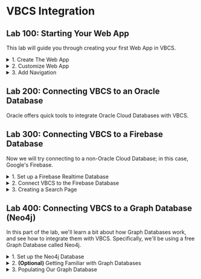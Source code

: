 # VBCS Integration

<h2> Lab 100: Starting Your Web App </h2>

This lab will guide you through creating your first Web App in VBCS. 
  
<details>
  <summary>1. Create The Web App</summary>

  <h3> Create Web App </h3> 

  Sign in to your Cloud Account. <br>
  ![](/images/1.png) <br>
  ![](/images/2.png) <br>
  <br>

  Navigate to Cloud Dashboard, then open the Visual Builder Service Console. If Visual Builder is not visible, click `Customize Dashboard`, then scroll to Visual Builder in the list and hit `Show`.<br>

  ![](/images/3.png) <br> <br>

  At the top right of the page, hit "Quick Starts". This will allow us to create the underlying infrastructure for VBCS at the same time that we create the VBCS instance rather than making them separately. Simply name the instance and then hit `Create`. If you don't care about configuring the database that your instance will run on, this is the way to go. 

  Alternatively, you can hit the `Customize` button on the top right. This would allow you to configure the database that is created. For the purpose of this lab, we'll stick to the default QuickStart configuration.

  ![](/images/5.png)<br><br>

  Next, download the generated SSH key and credentials in order to continue, which will allow you to access your instance.

  <br>![](/images/12.png)<br>
  <br>

  Your instance will take some time to provision. When it's ready, open the Visual Builder Home page.

  <br>![](/images/8.png)<br>
  <br>

  Now, we need to create a Visual Application. From the home page, hit `New` in the top right. 

  <br>![](/images/9.png)<br>
  <br>

  Name the application whatever you like; the Description is optional. 

  <br>![](/images/10.png)<br>
  <br>

  Your new Application should open automatically. On the left, hit the computer icon for `Web Apps`, then the plus sign to create a new Web App. Name it, then hit `Create`. 

  <br>![](/images/11.png)<br>
  <br>

  A blank page will open in the center, with a Components Bar to the left and a Customization Bar on the right.<br>
  
  ![](/images/14.png)<br>
  <br>
</details>

<details>
  <summary>2. Customize Web App</summary>
  
  <h3>Customize Web App </h3>
  
  Click on the `Design` view tab in the top right. Drag on an image component into the very top left corner of the page.<br>
  Click on it, then look on the right side go to the Data tab. Put in `https://png.icons8.com/color/1600/reflector-bulb.png` 
  for the source url. This image will act as our website's logo.<br> 
  
  As it is, the image size is bigger than what we'd expect for our logo, so let's resize it. 
  
  <br>![](/images/15.png)<br><br>
  
  Go to the `General` tab and set the `width` property to 150. Now that the image is resized, it looks much more fitting to be   our website's logo.<br>
  
  ![](/images/16.png)<br>
  <br>
  
  Next, drag on a `Heading` component one column to the right of the logo. Under the `General` tab inside the `Text` field,   
  enter whatever name you'd like your website to be called.<br>
  
  In the row below, drag over a tab bar. The tab bar defaults to three tabs, but we only need two for now. Hover over `Tab 3`   in the General tab, then hit the trash can icon. Rename the tabs `Home` and `Second Page`.<br>
  
  ![](/images/17.png)<br>
  ![](/images/1-17.5.png)<br>
  
  Drag and drop another Heading component, and fill in "Welcome to the Home page" for the text.<br>
  
  Let's say that we want to customize the color of the text that we just entered. Click on the Heading, go to the `All` 
  tab, then expand `General Attributes` and scroll down to the `Style` field. Enter in `color: #67aee5;`. The color 
  changes to a light blue. This is an easy way to customize the CSS for a specific component. <br>
  
  ![](/images/1-18.png)<br>
  <br>
  
  In addition, we can also edit the HTML and CSS code directly. Near the top right, hit the `Code` view for the page. <br>
  
  ![](/images/1-19.png)<br><br>
  
  To customize the tab bar, we'll first define some style. Simply paste this at the top of the Code page.<br>
  
  ```
  <style>
  .bright {
  background-color: #4286f4;
  border-style: groove;
  }
  .dull {
  background-color: #7790ba;
  border-style: groove;
  }
  </style>
  ```
  
  <br>
  We will add this style as div classes to our tabs, with dull being for the tab we are currently on, and bright being for 
  tabs we are not on.<br>

  ![](/images/1-20.png)<br><br>
  
  Back on the design tab, we can view changes we made to the tab bar. As demonstrated, you can code HTML and CSS for your web   app the way you would for any website, while also having the option to change it in the Design view, giving you much greater flexibility.<br>
  
  ![](/images/1-21.png)<br>
  <br>
  
 </details>
  
<details>
  <summary>3. Add Navigation</summary>

  <h3>Add Navigation </h3>

  In order for this tab bar to actually navigate the website, we need a second page to navigate <i>to</i>. We want to carry over the components from the first page to this home page (logo, title, navbar) so we'll go ahead and copy it. Go to the Web App heirarchy on the left, right click on main-start and hit `Duplicate`. Then rename the page `second-page`.<br>
  ![](/images/1-33.png)<br>
  <br>
  
  Switch which tab is dull and which tab is bright. Dull tabs represent the current page we're on. <br><br>
  ![](/images/1-23.png)<br>
  <br>
  
  On the Design view, change "Welcome to the Home Page" to say "Welcome to the Second Page". It should look like this.<br>
  ![](/images/1-24.png)<br>
  <br>
  
  Next, let's create some <i>events</i> and <i>action chains</i>. These will allow us to navigate to the second page and back 
  again whenever a specific tab is clicked, rather than the text itself.<br>
  
  Click on flow `main`, and hit the flag icon near the left to open up `Actions`. Creating an action chain at the flow level 
  allows us to reuse these components on each page.<br>
  
  ![](/images/25.png)<br>
  <br>
  
  Hit `+ Action Chain` to create a new action chain and call it something like `navigateHome`. <br>
  Drag and drop a Navigate component to the plus sign, then click `Select Target`.<br>
  
  ![](/images/26.png)<br>
  <br>
 
  Choose `Peer Page`, and then `main-start`.<br>
  
  ![](/images/27.png)<br>
  ![](/images/28.png)<br>
  <br>
  
  Repeat this process for a navigateSecondPage action chain, this time selecting second-page as target.<br>
  <br>
  
  Events need to be created at the page level, because the event that triggers your action happens on a particular page. Go     back to main-start and click on the bell icon near the left to go to Events. Hit `+ Event Listener`.
  
  ![](/images/29.png)<br>
  <br>
  
  Scroll down to "Other Events" and hit the plus sign. Call this something like `clickHomeTab`. When done, hit `Select`.<br>
  
  ![](/images/30.png)<br>
  <br>
  
  On the next page, select `navigateHome` for the action chain, then hit `Select`.<br>
  ![](/images/31.png)<br>
  <br>
  
  Repeat this process for creating cxckSecondTab and having it trigger navigateSecondPage.<br>
  Then, create these same events for second-page.<br>
  
  ![](/images/32.png)<br>
  <br>
  
  Last but not least, we want to connect these event listeners to be activated whenever our tabs are clicked. Go to Code view,   and add the onclick listener after the lid for both tabs. Enter
  
  ```
  <li id ="oj-tab-bar-XXXXXXXXX-X-tab-X" on-click="[[$listeners.eventName]]"
  ``` 
  
  where eventName is the name of your event for each tab (i.e., clickHomeTab and clickSecondTab). <br>
  
  ![](/images/1-34.png)<br>
  <br>
  
  Note that many components have an Events tab that allows you to create an event and action chain all in one click, but    
  because we want different parts of the tab bar to take us to different pages, we have to set them up manually.<br>
  The Events tab is very useful for things such as buttons, where you can quickly create an action for when the button is 
  clicked.<br><br>
  
  Finally, add the onclick listeners for the second page, and you should be good to go! You now have a functional website.<br>
  <br>
  
  Click on the play button in the top right to test your website, seeing that you can navigate between the two pages.<br>
  
  ![](/images/1-7.png)<br>
  <br>
</details>

<h2> Lab 200: Connecting VBCS to an Oracle Database </h2>

Oracle offers quick tools to integrate Oracle Cloud Databases with VBCS.

<h2> Lab 300: Connecting VBCS to a Firebase Database </h2>

Now we will try connecting to a non-Oracle Cloud Database; in this case, Google's Firebase. 
  
<details>
  <summary>1. Set up a Firebase Realtime Database</summary>
  
  <h3> Set up a Firebase Database </h3>

  Login to a google account and go to the [Firebase Website](https://firebase.google.com/products). Select Realtime Database.<br>
  ![](/images/3-1.png)<br>
  <br>
  Click "Visit Console" then "Add Project".
  ![](/images/3-2.png)<br>
  ![](/images/3-3.png)<br>
  <br>
  Choose a name, leave the default settings for location, make sure all three boxes are checked, then hit Create Project.<br>
  ![](/images/3-4.png)<br>
  <br>
  It will take 10 seconds or so to create, then the page should redirect you to your Database home page. Note that currently, there is no data in our database.<br>
  ![](/images/3-5.png)<br>
  <br>
  First thing we need to do is edit the security rules to allow read write access. Since this is just a test database, it doesn't need to be secure. Go to the Rules tab and simply change read and write to "true". For a real project, you would want more specific rules. Google has documentation on how to create more complex rules [here](https://firebase.google.com/docs/database/security). <br>
  ![](/images/3-12.png)<br>
  <br>
  Now, inside this GitHub repository, navigate to the "resources" directory and download the bookList.json file. Open it inside VCode or your preferred text editor. Note the structure is of several book objects identified by ISBN. <br>
  ![](/images/3-6.png)<br>
  <br>
  Go back to the Data tab of your Database. Near the top right, hit the three dots dropdown, then "Import JSON".<br>
  ![](/images/3-7.png)<br>
  <br>
  Import the bookList.json file.<br>
  ![](/images/3-8.png)<br>
  <br>
  Your database should populate with the information from the file.<br>
  ![](/images/3-9.png)<br>
  <br>
  To test that everything is set up correctly, enter the shown url for the Database /books.json into a browser.<br>
  ![](/images/3-10.png)<br>
  ```
  https://projectname-XXXXX.firebaseio.com/books.json
  ```
  A list of the books and all their info should be shown. <br>
  ![](/images/3-11.png)<br>
  <br>

  Sidenote: If the formatting of your data looks different, add the JSON Viewer extension to your Chrome browser: https://chrome.google.com/webstore/detail/json-viewer/gbmdgpbipfallnflgajpaliibnhdgobh?hl=en-US.

</details>

<details>
  <summary>2. Connect VBCS to the Firebase Database</summary>
  
<h3> Create New Page </h3>
  
First thing we want to do is create another page, this one called book-catalog, on which we will display our book descriptions and images. Right click on main-start and hit `Duplicate`, then right click on the copy to rename it `book-catalog`. On the Design view of the page, click on the "Welcome to the Home Page" heading, then hit the trash can icon in the bottom left of the right bar to delete the component.<br>
![](/images/3-25.png)<br>
<br>
Now we have to update the tab bar to include this new page. Go to the code view for the page and look for the "oj-tab-bar-XXXXXXXXX-X" item. Inside that you should see two oj-tab-bar-XXXXXXXXX-X-tab-X items. Copy the code for the first tab (the one with dull formatting) and paste it right below the code for the second tab. Rename the tab "Catalog" and change the listener to clickCatalogTab (though this event does not yet exist. Finally, change the first tab's style to bright, so only the third tab is dull.<br>
![](/images/3-26.png)<br>
<br>
You could have gone to customize the tab bar on the Design view and hit the plus sign to the right of the title `Tabs` in the customization bar, but this would not have copied the style or the listener.<br>
<br>
Repeat this process for the other pages, but on the other pages, the Catalog tab should have bright styling. <br>
![](/images/3-27.png)<br>
<br>  
Now we just need to create our action chain navigateCatalogPage (created at the flow level) and our event clickCatalogTab (created for each page) and we are good to go. Double check that you can navigate between all three pages.<br>
  
  <h3> Add HTML/CSS </h3>
  
  Now that our database has been set up, we'll need to connect it to VBCS. We'll be using this database information to populate one of our pages with images and descriptions of books, so the first thing we need to do is to come up with a layout of how we want our page to look. For this lab, we'll format the page with a left-side column to display book images and a right-side column to display the book information.<br>
  
  Let's create this layout by adding the HTML structure to our new book-catalog page. Navigate to the `Code` view of the page, and copy and paste this HTML code and add it at the very end:<br>

  ```
  <div class="row">
     <div class="column"> <div id="leftColumn"></div> </div>
     <div class="column"> <div id="rightColumn"></div> </div>
</div>
  ```
  <br>
  
  With the HTML in place, we can next add the css for the two columns to style them properly:
  
  ```
    .column {
      float: left;
      width: 35%;
  }

  .row:after {
      content: "";
      display: table;
      clear: both;
  }
  ```
  ![](/images/3-d1.png)<br>
  <br>
  
  With these 2 div objects properly set up, we'll be able to identify where the javascript should populate the images and descriptions. Let's move on to the actual Javascript.<br>
  
  <h3> Add the Javascript </h3>
  
VBCS requires that functions be written in a very particular way. You will see the base outline for this already here.<br>

![](/images/3-14.png)<br>
<br>

The outermost function will return a PageModule object to VBCS; it sends all of the module functions we create to VBCS so we can more easily access them in other components. Each module can be treated like a separate Javascript file.<br>

To define a module, use this format:
```
PageModule.prototype.functionName = function () { OUR CODE HERE };
```
Our functions will look like:
```
define([], function() {
  'use strict';

  var PageModule = function PageModule() {};
  PageModule.prototype.functionOne = function () { OUR CODE HERE };
  PageModule.prototype.functionTwo = function () { OUR CODE HERE };
  PageModule.prototype.functionThree = function () { OUR CODE HERE };

  return PageModule;
});
```
To get started, let's set up the module that will load the book descriptions. <br>
```
define([], function() {
  'use strict';

  var PageModule = function PageModule() {};
  
  PageModule.prototype.loadDescriptions = function () {
    //code here
  };

  return PageModule;
});
```
Then we want to grab the rightcolumn so that we can append elements to that part of the page. Put this in the "code here" section.
```
const app = document.getElementById('rightColumn');
```
Now we are ready to make our GET request to our database. Make sure to replace the url below with the url for your database.
```
var request = new XMLHttpRequest();
request.open('GET', 'https://projectname-XXXXXX.firebaseio.com/books.json', true);
```
We want to peform some actions once this request is made.
```
request.onload = function () {
  //actions to perform once request is made
}
```
Before we can do anything with the response, we have to parse it as a JSON. Put this code inside the request.onload function.
```
var data = JSON.parse(this.response);
```
Right below that, put this code. It will run desired actions if the request is a success, and return an error if there's a problem.
```
if (request.status >= 200 && request.status < 400) {
  //actions to perform on successful request
}
else {
  const errorMessage = document.createElement('marquee');
  errorMessage.textContent = "Request failed.";
  app.appendChild(errorMessage);
}
```
Next we are going to run through the children of the JSON response and add each entry as a line on our webpage. We'll also add a horizontal rule between each, and use a blank image to add some space between book descriptions.
```
      if (request.status >= 200 && request.status < 400) {
        Object.keys(data).forEach(result => {
          const line = document.createElement('hr');
          app.appendChild(line);
            
          const title = document.createElement('p');
          title.textContent = data[result].title;
          app.appendChild(title);
          const author = document.createElement('p');
          author.textContent = data[result].author;
          app.appendChild(author);
          const ISBN = document.createElement('p');
          ISBN.textContent = result;
          app.appendChild(ISBN);
          const genre = document.createElement('p');
          genre.textContent = data[result].genre;
          app.appendChild(genre);
          const published = document.createElement('p');
          published.textContent = data[result].publish_date;
          app.appendChild(published);
          const publisher = document.createElement('p');
          publisher.textContent = data[result].publisher;
          app.appendChild(publisher);
            
          const space = document.createElement('img');
          space.src = "https://i.imgur.com/gAYM6Ws.png?3";
          app.appendChild(space);
        });
      }
```
Finally, all together:
```
PageModule.prototype.loadDescriptions = function () {
            
      const app = document.getElementById('rightColumn');      

      var request = new XMLHttpRequest();
      request.open('GET', 'https://asset-bdf37.firebaseio.com/results.json', true);

      request.onload = function () {
        // Begin accessing JSON data here
        var data = JSON.parse(this.response);
        if (request.status >= 200 && request.status < 400) {
          Object.keys(data).forEach(result => {
            const line = document.createElement('hr');
            app.appendChild(line);
            
            const title = document.createElement('p');
            title.textContent = data[result].title;
            app.appendChild(title);
            const author = document.createElement('p');
            author.textContent = data[result].author;
            app.appendChild(author);
            const ISBN = document.createElement('p');
            ISBN.textContent = result;
            app.appendChild(ISBN);
            const genre = document.createElement('p');
            genre.textContent = data[result].genre;
            app.appendChild(genre);
            const published = document.createElement('p');
            published.textContent = data[result].publish_date;
            app.appendChild(published);
            const publisher = document.createElement('p');
            publisher.textContent = data[result].publisher;
            app.appendChild(publisher);
            
            const space = document.createElement('img');
            space.src = "https://i.imgur.com/gAYM6Ws.png?3";
            app.appendChild(space);
          });
        }
        else {
          const errorMessage = document.createElement('marquee');
          errorMessage.textContent = "Request failed.";
          app.appendChild(errorMessage);
        }
      }

      request.send();
    };
```
Careful with your brackets here; it's easy to get one too many or one too few. <br>

<h3>Calling the Module Function.</h3>

We want this function to be called whenever the page loads. Go to `Events` on the left sidebar for the Catalog page.<br>
Click `Create Event Listener`, then under `Lifecycle Events`, select `vbEnter`. This will be an event that runs whenever the page loads.<br>
![](/images/3-15.png)<br>
<br>
Hit the + sign next to Page Action Chains to create a new action chain. Name this runLoadDescriptions.<br>
![](/images/3-16.png)<br>
<br>
Click on the name of your event, then on the right side hit the link to open the action chain editor.<br>
![](/images/3-17.png)<br>
<br>
Drag "Call Module Function" onto the plus sign.<br>
![](/images/3-18.png)<br>
<br>
Select Module Function. You should see a Page Function named loadDescriptions in the list. Select it, and you should be good to go.<br>
![](/images/3-19.png)<br>
<br>
Test the page, and the books should appear on the Catalog page. <br>
![](/images/3-20.png)<br>
<br>
Now we are going to create our other module, loadImages. The process is basically the same, except we are appending images instead of text.<br>
Insert this code alongside the first module:
```
  PageModule.prototype.loadImages = function() {
    const app = document.getElementById('leftColumn');

    var request = new XMLHttpRequest();
    request.open('GET', 'https://asset-bdf37.firebaseio.com/results.json', true);

    request.onload = function () {
      // Begin accessing JSON data here
      var data = JSON.parse(this.response);
      if (request.status >= 200 && request.status < 400) {
        Object.keys(data).forEach(result => {
          const bookCovers = document.createElement('img');
          bookCovers.src = data[result].image_url;
          console.log(result);
          app.appendChild(bookCovers);
          const p = document.createElement('p');
          p.textContent = "\n";
          app.appendChild(p);
        });
      }
      else {
        const errorMessage = document.createElement('marquee');
        errorMessage.textContent = "Request failed.";
        app.appendChild(errorMessage);
      }
    }

    request.send();
  };
```
Add another action change under vbEnter, this one called `runLoadImages`. Set it up the same as runLoadDescriptions, with this one calling the loadImages module.<br>
<br>
Test the page one more time, and we should see the book covers to the left of the book descriptions. <br>
![](/images/3-21.png)<br>
<br>
Great job!

  
</details>

<details>
  <summary>3. Creating a Search Page </summary>
  
  <h3> Creating the Website's Search Functionality </h3>
  
  Let's review what we've done until this point. So far, we've built our web application, created a Firebase database and populated it with information, and wrote custom Javascript to extract data from our database URL. We invoked those functions and had them run at page load time, and we were able to display book images and descriptions on our catalog page. Great! But what if we want to display books based on a user search? That takes a bit of extra work. We'll need to first capture the user's input, and then parse our JSON object accordingly.<br>
  
  First create a third page for this website's search functionality. We'll call it "search". Duplicate `main-start` and rename the copy `search`.<br> 
Change "Welcome to the Home page." to say "Search". Drag and drop a `user input` box for the user to type in their search term, followed by a `button` for running that search. Click on the `Input Text` label and change it to say "Genre:". Let's also drag over a button to the right of the input text. Change the text of the button to "search".<br> 
 
 ![](/images/3-ds3.png)<br>
<br>

Note, however, that we only have three tabs; we need to make one more tab for the new page.<br>
Briefly,<br>
-Copy and paste code for a new tab in each page.<br>
-Change the tab name to "Search" and the onclick listener to clickSearchTab.<br>
-Create an action chain navigateSearchPage at the flow level.<br>
-Create an event listener on each page called clickSearchTab.<br>
Review Step 2. if you want more specific instructions. 

 ![](/images/3-30.png)<br>
<br>
 
  Now that we've finished our simple layout, we need to save the user's input into a variable. On the left side click the (x) icon to open up `Variables` page. Create a new variable and call it "genre".<br>
 
 ![](/images/david-search-5.png)<br>
<br>
 
 Go back to the search page and click on the text input box. Under `Data`, enter `{{ $page.variables.genre }}`. This saves the value that the user types into our genre variable.
 
 ![](/images/david-search-6.png)<br>
<br>
 
 Next, let's copy over the Javascript code. Under the `JS` tab of our catalog page, copy and paste the two slightly modified functions below onto our search page. 
 
 ```
   PageModule.prototype.loadDescriptions = function (inputGenre) { // our function now takes in a "genre" input

        const app = document.getElementById('rightColumn');      

        var request = new XMLHttpRequest();
        request.open('GET', 'https://asset-bdf37.firebaseio.com/results.json', true);

        request.onload = function () {
          // Begin accessing JSON data here
          var data = JSON.parse(this.response);
          if (request.status >= 200 && request.status < 400) {
            Object.keys(data).forEach(result => {     
              if(data[result].genre == inputGenre){ // we'll only want to display descriptions for a specific genre
                const line = document.createElement('hr');
                app.appendChild(line);

                const title = document.createElement('p');
                title.textContent = data[result].title;
                app.appendChild(title);
                const author = document.createElement('p');
                author.textContent = data[result].author;
                app.appendChild(author);
                const ISBN = document.createElement('p');
                ISBN.textContent = result;
                app.appendChild(ISBN);
                const genre = document.createElement('p');
                genre.textContent = data[result].genre;
                app.appendChild(genre);
                const published = document.createElement('p');
                published.textContent = data[result].publish_date;
                app.appendChild(published);
                const publisher = document.createElement('p');
                publisher.textContent = data[result].publisher;
                app.appendChild(publisher);

                const space = document.createElement('img');
                space.src = "https://i.imgur.com/gAYM6Ws.png?3";
                app.appendChild(space);
              }
            });
          }
          else {
            const errorMessage = document.createElement('marquee');
            errorMessage.textContent = "Request failed.";
            app.appendChild(errorMessage);
          }
        }
        request.send();
      }; 
 ```
 
 ```
   PageModule.prototype.loadImages = function(inputGenre) { // our function now takes in a "genre" input
        const app = document.getElementById('leftColumn');

        var request = new XMLHttpRequest();
        request.open('GET', 'https://asset-bdf37.firebaseio.com/results.json', true);

        request.onload = function () {
          // Begin accessing JSON data here
          var data = JSON.parse(this.response);
          if (request.status >= 200 && request.status < 400) {
            Object.keys(data).forEach(result => {
              if(data[result].genre == inputGenre){ // we'll only want to display images for a specific genre
                const bookCovers = document.createElement('img');
                bookCovers.src = data[result].image_url;
                console.log(result);
                app.appendChild(bookCovers);
                const p = document.createElement('p');
                p.textContent = "\n";
                app.appendChild(p);
              }
            });
          }
          else {
            const errorMessage = document.createElement('marquee');
            errorMessage.textContent = "Request failed.";
            app.appendChild(errorMessage);
          }
        }

        request.send();
      };
 ```
 
 ![](/images/david-search-7.png)<br>
<br>
 
 Now that we have our logic, let's bind this logic to an action. Under Designer view, click the Search button. Under the `Events` tab, click `New Event -> Quick Start Click`. 
 
 ![](/images/david-search-8.png)<br>
<br>
 
 An action chain window has popped up. Drag over a `Call Module Function`. Click `Select Module Function`. Under "Page Functions", select our `loadImages` function.<br>
 
 ![](/images/david-search-9.png)<br>
<br>

Recall that our function now takes in a paramter, so on the right side under `Input Paramters`, map `inputGenre` to our `Genre` variable. Click `save`.<br> 

![](/images/david-search-10.png)<br>
<br>

 Now perform the same steps for the `loadDescriptions` function (drag another module function in for the loadDescriptions function, and bind the paramters to the function). The end action chain should look like this: <br>

 ![](/images/david-search-11.png)<br>
<br>

 Let's test our page out. Click the `Live` button at the top right corner. Enter in `Fantasy` and hit search. Our website now loads all the books with the fantasy genre! <i>(If the search button displays at the bottom of the page instead of the top, re-order the left-column and right-column HTML divs to the end of your page HTML code).</i>
 
 ![](/images/3-ds12.png)<br>
<br>
 
Try hitting the search button again. Uh oh, looks like the page is getting populated with the same books every time someone hits search. 

![](/images/david-search-13.png)<br>
<br>

We'll fix this by first removing the book images/descriptions every time someone hits search before loading the new images/descriptions.<br>
 
 Go to the `js` tab, and paste in the following function that will clear the book images/descriptions:
 
 ```
  PageModule.prototype.resetPage = function () {
      const col1 = document.getElementById('leftColumn');
      const col2 = document.getElementById('rightColumn');
      while (col1.firstChild) { // while there are images, remove them
        col1.removeChild(col1.firstChild);
      }
      while (col2.firstChild) { // while there are descriptions, remove them
        col2.removeChild(col2.firstChild);
      }
    };
 ```
![](/images/david-search-14.png)<br>
<br>

With this new function added, navigate to our action chain that invokes the loadImage and loadDescription functions. Add a new `module function` that calls on the resetPage function.

![](/images/david-search-15.png)<br>
<br>

![](/images/david-search-16.png)<br>
<br>

![](/images/david-search-21.png)<br>
<br>

Now go back to the `Designer` view, click the submit button, and bind this action chain to whenever someone clicks the search button. There are now three actions within this action chain. One to remove any previous search results, one to load descriptions, and the last to load images.

![](/images/david-search-17.png)<br>
<br>

Try loading the page again. It works! We have now successfully implemented the search functionality.

</details>

<h2> Lab 400: Connecting VBCS to a Graph Database (Neo4j) </h2>

In this part of the lab, we'll learn a bit about how Graph Databases work, and see how to integrate them with VBCS. Specifically, we'll be using a free Graph Database called Neo4j.

<details>
  <summary>1. Set up the Neo4j Database </summary>
  
  <h3>Create the Neo4j Database </h3>
  
  Visit [Graphene DB](https://app.graphenedb.com/) and sign up for an account. Login to the dashboard, then click `Create Database`.
  
  ![](/images/david-gdb-1.png)<br>
<br>
  
  Select the free "Sandbox" tier.<br>
  
  ![](/images/david-gdb-2.png)<br>
<br>

  Give your database a name. Leave the default Neo4j Version as 3.4.9 and click `Create Database`.<br>

  ![](/images/david-gdb-3.png)<br>
<br>

  On the next page, a pop up should appear asking you to create a user. Click `Create user now`.<br>
  
  ![](/images/david-gdb-4.png)<br>
<br>

  Give your user a Label with no expiration date and click `Create User`.<br>
  
  ![](/images/david-gdb-5.png)<br>
<br>

  <b>Copy down your credentials. This is the only time you'll be able to see the password, so make a note of it.</b><br>
  
  ![](/images/david-gdb-6.png)<br>
<br>

  <h3>Populate the Database </h3>
  
  Under the main dashboard's Overview tab, under the Tools section, hit `Launch`. This will open a Neo4j Browser in another tab.<br>
  
  ![](/images/david-gdb-7.png)<br>
<br>

  On the top section of the page, we can write console commands to begin populating our database.<br>

  ![](/images/david-gdb-8.png)<br>
<br>

  Now that we have succesfully created our graph database as well as a user for it, we can learn a bit more on how they work.<br>
  
</details>

<details>
  <summary>2. <b>(Optional)</b> Getting Familiar with Graph Databases </summary><br>
  
  <b>Note</b>: You can skip this section and jump to the next if you are already know how graph databases work.<br>
<br>  
  In graph databases, there are `Nodes` and `Relationships`. Neo4j uses a language called Cypher to interact with its databases, rather than the SQL statements of relational databases. Nodes are enclosed in parantheses to resemble circles, and relationships are described using arrows. For this example, we'll create a database of users, where each user can "follow" another user (think Instagram). Copy and paste this Cypher statement in the top console bar:
  
  ```
  CREATE (userA:Person {name:"A"}) 
  CREATE (userB:Person {name:"B"}) 
  CREATE (userA)-[rel:FOLLOWS]->(userB) 
  return userA, userB, rel
  ```
  
  <b>Explanation</b>: In this code snippet, we are creating two users, referenced by userA and userB, of type "Person", with an attribute called "name". After we have the two nodes created, we create a relationship referenced by "rel" of type "FOLLOWS" between userA and userB.<br>
  
  <img><br>
  
  Notice that all nodes have a unique ID field (similar to primary keys in the relational database model).<br>
  
  <img><br>
  
  With 2 nodes and a relationship successfully created, let's create a 3rd node and relationship. Enter the following code snippet in the console:
  
  ```
  CREATE (userC:Person {name:"C"})
  CREATE (userA)-[rel:FOLLOWS]->(userC)
  return userA, userC, rel
  ```
  
  Uh oh, it looks like the A node showed up blank. Why is that? We created userA in the previous Cypher statement, but because we are writing a separate Cypher statement, it has no idea how to reference that userA. That is, the references we create to nodes only last one statement, and can be changed in the next; "userA" is not stored as a property of "A". We could call it "N", "nodeA", or whatver we want, and it only has to be consistent within the query. <br>
  Now, we have to first find A, as well as C since we just created them, using `MATCH`. This is similar to a SELECT statement in SQL. This allows us to use "userA" and "userC" as references.
  
```
  MATCH (userA:Person {name:"A"})
  MATCH (userC:Person {name:"C"})
  CREATE (userA)-[rel:FOLLOWS]->(userC)
  return userA, userC, rel
```
  Great! A is now properly following C.<br>
However, if we run `MATCH (n) RETURN (n)` to return all nodes, we'll see that there's still that empty node following C. To get rid of it, hover over the invisible node, grab its id and run `MATCH (n) where id(n) = # DETACH DELETE n` where # is the ID of the node.<br>
  Also note that `MATCH (n) RETURN (n)` simply returns all nodes; it doesn't technically return their relationships. The Graph visualizer will show these relationships anyway, but the JSON returned (look at the `Table` tab) does not. To return all nodes and their relationships, run `MATCH (n)-[r]->(m) RETURN n,r,m;`.
  
  <img><br>
  
  Now run this line of code again to see all of our nodes so far: `MATCH (n) RETURN (n)`.
  
  Great! Everything looks correct. Now let's say we want userC to be followed by 5 other users. We could create 5 followers and then define their relationship with userC, but the easier approach would be to use a `FOREACH` loop:
  
  ```
  MATCH (userC:Person {name:"C"})
  FOREACH (followerName in ["follower1","follower2","follower3","follower4","follower5"] |
    CREATE (:Person {name: followerName})-[:FOLLOWS]->(userC))
  ```
  
  Notice that here in the relationship, we don't need to write `[rel:FOLLOWS]` because we are simply creating the relationship, and don't reference it later in the query.<br>
  
  If we want to view who follows userC:
  
  ```
  MATCH (cFollowers)-[:FOLLOWS]->(userC:Person {name:"C"})
  RETURN cFollowers
  ```
  
  <img>
  
  Now that we've had a little practice with Neo4j and graph databases, let's jump into creating the actual data we'll use to mimic our "Instagram model". Reset the database with:
  
  ```
    MATCH (n) OPTIONAL MATCH (n)-[r]-() DELETE n,r
  ```
  
  
</details>

<details>
  <summary>3. Populating Our Graph Database </summary><br>
  <h3>Populating Our Graph Database</h3>
  
  Let's create a user named Rachel Webb. Then, let's create some people that follow her:
  
  ```
  CREATE (userA:Person {name:"RachelWebb"})
  FOREACH (followerName in ["SamArcher", "AprilGold", "JacqueNoir", "BradHillman", "JaneDoe", "AngelinaGibbs",   "YukiTsukino","JohanLitwick","VelmaGarcia","PamelaSelzer"] |
  CREATE (:Person {name:followerName})-[:FOLLOWS]->(userA))
  ```
  
  View all the current nodes/relationships: `MATCH (n) RETURN (n)`.
  
  <img>
  
  Now that we have a person named Rachel Webb along with some people that follower her, let's give her followers their own followers: 
  
  ```
  MATCH (userB:Person {name:"SamArcher"})
  FOREACH (userName in ["BradHillman", "BobFlinstone", "JaneDoe"] |
  MERGE (userID:Person {name:userName})
  CREATE (userID)-[:FOLLOWS]->(userB))
  ```
  
  We just gave Sam Archer 3 followers. In this code snippet, we use `MERGE` instead of `CREATE` since we want to either create a relationship for an existing node, or, if our node doesn't exist yet, create it. userID is an arbitrary reference we give to the creation of these new nodes when using the `MERGE` function. Remember, these references can be named anything we want; these names were chose to be easy to understand.<br>
  
  Let's continue to add followers. Go to the resources folder and copy and paste the code in "CreateFollowers" into the broswer console.<br>
<br>
  Now, to review a few things. First of all, what is `WITH count(*) as dummy`? This simply allows us to run multiple commands at once. Cypher doesn't like to run unrelated querieis; the WITH statement links the queries, but essentially is doing nothing. This is just a workaround to make it easier to share the code.<br>
  Here's another thing to note:
  ```
  MATCH (userE:Person {name:"MariaGomez"})
  FOREACH (userName in ["JacqueNoir"] |
    MERGE (userID:Person {name:userName})
    CREATE (userID)-[:FOLLOWS]->(userE))
  ```
 Maria wasn't created as one of Rachel's followers. However, she still exists by this point. This is because the MERGE command created her as one of Jacque's followers. That's the power of MERGE--it won't create a duplicate, but will create an element if it doesn't exist. <br>
  You may notice it skips userH, who would be BobFlinstone. Bob has no followers, so we don't need to create any. Poor Bob.<br>
  <br>

  With that done, let's run `MATCH (n) RETURN (n)` to see our graph:
  
  <img>
  
  Next we want to add a little more detail to these users. We'll add a profile picture and a quote for each user. Again, go to the resources folder in this directory, this time copying and pasting the code from the AddInformation file.<br>
  Each follows this basic format:
```
MATCH (n:Person {name:'UserName'}) 
SET n.image = 'https://some-image-url.jpg'
SET n.quotes = 'Here is a really meaningful quote!'
```
First we MATCH "n" to the node with name "UserName". Then we use SET to add these two new fields.<br>
<br>
  Phew! And we're done.
  
</details>
